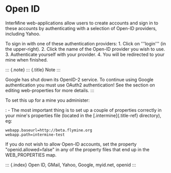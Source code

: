 Open ID
=======

InterMine web-applications allow users to create accounts and sign in to
these accounts by authenticating with a selection of Open-ID providers,
including Yahoo.

To sign in with one of these authentication providers: 1. Click on
\'\'\'login\'\'\' (in the upper-right). 2. Click the name of the Open-ID
provider you wish to use. 3. Authenticate yourself with your provider.
4. You will be redirected to your mine when finished.

::: {.note}
::: {.title}
Note
:::

Google has shut down its OpenID-2 service. To continue using Google
authentication you must use OAuth2 authentication! See the section on
editing web-properties for more details.
:::

To set this up for a mine you administer:

:   -   The most important thing is to set up a couple of properties
        correctly in your mine\'s properties file (located in the
        [.intermine]{.title-ref} directory), eg:

``` {.properties}
webapp.baseurl=http://beta.flymine.org
webapp.path=intermine-test
```

If you do not wish to allow Open-ID accounts, set the property
\"openid.allowed=false\" in any of the property files that end up in the
WEB_PROPERTIES map.

::: {.index}
Open ID, GMail, Yahoo, Google, myid.net, openid
:::
